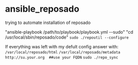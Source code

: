 ansible_reposado
================

trying to automate installation of reposado

"ansible-playbook /path/to/playbook/playbook.yml --sudo"
"cd /usr/local/sbin/reposado/code"
`sudo ./repoutil --configure`

If everything was left with my defult config answer with:
`/var/local/reposado/html` 
`/var/local/reposado/metadata`
`http://su.your.org  ##use your FQDN`
`sudo ./repo_sync`
  

